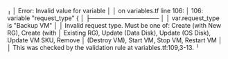 ╷
│ Error: Invalid value for variable
│ 
│   on variables.tf line 106:
│  106: variable "request_type" {
│     ├────────────────
│     │ var.request_type is "Backup VM"
│ 
│ Invalid request type. Must be one of: Create (with New RG), Create (with
│ Existing RG), Update (Data Disk), Update (OS Disk), Update VM SKU, Remove
│ (Destroy VM), Start VM, Stop VM, Restart VM
│ 
│ This was checked by the validation rule at variables.tf:109,3-13.
╵

